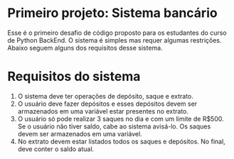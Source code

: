 
# Primeiro projeto: Sistema bancário

Esse é o primeiro desafio de código proposto para os estudantes do curso de Python BackEnd. O sistema é simples mas requer algumas restrições. Abaixo seguem alguns dos requisitos desse sistema.

# Requisitos do sistema
1. O sistema deve ter operações de depósito, saque e extrato.
2. O usuário deve fazer depósitos e esses depósitos devem ser armazenados em uma variável estar presentes no extrato.
3. O usuário só pode realizar 3 saques no dia e com um limite de R$500. Se o usuário não tiver saldo, cabe ao sistema avisá-lo. Os saques devem ser armazenados em uma variável.                       
4. No extrato devem estar listados todos os saques e depósitos. No final, deve conter o saldo atual.        